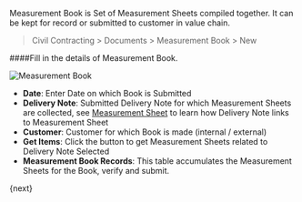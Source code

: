 <!-- title: Measurement Book -->
<!-- no-breadcrumbs -->

Measurement Book is Set of Measurement Sheets compiled together. It can be kept for record or submitted to customer in value chain.

> Civil Contracting > Documents > Measurement Book > New


####Fill in the details of Measurement Book.


<img class="screenshot" alt="Measurement Book" src="{{ docs_base_url }}/assets/img/measurement-book/measurement-book-1.png">
<ul>
 <li><strong>Date</strong>: Enter Date on which Book is Submitted</li>
 <li><strong>Delivery Note</strong>: Submitted Delivery Note for which Measurement Sheets are collected, see <a href="{{ docs_base_url }}/user/measurement-sheet.html"> Measurement Sheet</a> to learn how Delivery Note links to Measurement Sheet</li>
 <li><strong>Customer</strong>: Customer for which Book is made (internal / external)</li>
 <li><strong>Get Items</strong>: Click the button to get Measurement Sheets related to Delivery Note Selected</li>
 <li><strong>Measurement Book Records</strong>: This table accumulates the Measurement Sheets for the Book, verify and submit.</li>
</ul>

{next}

<!-- autodoc -->
<!-- jinja -->
<!-- static -->
